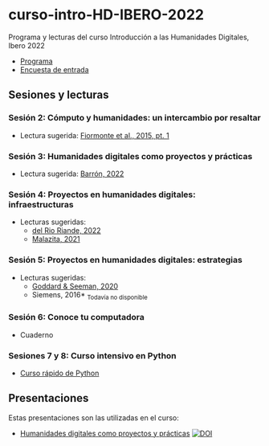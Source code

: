 # curso-intro-HD-IBERO-2022

Programa y lecturas del curso Introducción a las Humanidades Digitales, Ibero 2022

- [Programa](https://github.com/Taller-Abierto-de-Humanidades-Digitales/curso-intro-HD-IBERO-2022/raw/main/programa%20Introducci%C3%B3n%20a%20las%20HD%20-%202022.pdf)
- [Encuesta de entrada](https://forms.gle/3PBnsRbBAH7uTTxq7)

## Sesiones y lecturas

### Sesión 2: Cómputo y humanidades: un intercambio por resaltar

- Lectura sugerida: [Fiormonte et al., 2015, pt. 1](lecturas/Fiormonte,%20Numerico,%20y%20Tomasi%202015,%20pt.%201.pdf)

### Sesión 3: Humanidades digitales como proyectos y prácticas

- Lectura sugerida: [Barrón, 2022](https://philpapers.org/archive/BARCRU-2.pdf)

### Sesión 4: Proyectos en humanidades digitales: infraestructuras

- Lecturas sugeridas:
  - [del Rio Riande, 2022](https://github.com/Taller-Abierto-de-Humanidades-Digitales/recursos/blob/main/PDF/delRio2022.pdf)
  - [Malazita, 2021](https://github.com/Taller-Abierto-de-Humanidades-Digitales/recursos/blob/main/PDF/Malazita%2C2021.pdf)

### Sesión 5: Proyectos en humanidades digitales: estrategias

- Lecturas sugeridas:
  - [Goddard & Seeman, 2020](https://github.com/Taller-Abierto-de-Humanidades-Digitales/recursos/blob/main/PDF/Goddard%26Seeman%2C2020.pdf)
  - Siemens, 2016* <sub>Todavía no disponible</sub>

### Sesión 6: Conoce tu computadora

- Cuaderno

### Sesiones 7 y 8: Curso intensivo en Python

- [Curso rápido de Python](https://taller-abierto-de-humanidades-digitales.github.io/curso_python/intro.html)

## Presentaciones

Estas presentaciones son las utilizadas en el curso:

- [Humanidades digitales como proyectos y prácticas](https://docs.google.com/presentation/d/1fZbzuRLib1Rvfz0q-TCHkw4a6k5Q6RGZxwSu7v6mHHU/edit?usp=sharing) [![DOI](https://zenodo.org/badge/DOI/10.5281/zenodo.7331111.svg)](https://doi.org/10.5281/zenodo.7331111)
